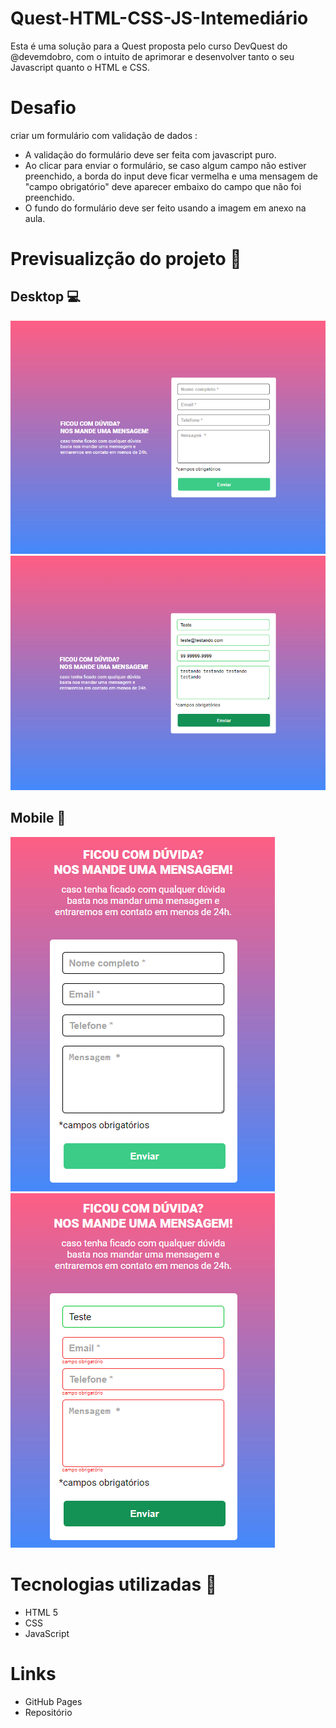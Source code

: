 # Quest-HTML-CSS-JS-Intemediário
Esta é uma solução para a Quest proposta pelo curso DevQuest do @devemdobro, com o intuito de aprimorar e desenvolver tanto o seu Javascript quanto o HTML e CSS.

# Desafio 
 criar um formulário com validação de dados :
<ul>
    <li>A validação do formulário deve ser feita com javascript puro.</li>
    <li>Ao clicar para enviar o formulário, se caso algum campo não estiver preenchido, a borda do input deve ficar vermelha e uma mensagem de "campo obrigatório" deve aparecer embaixo do campo que não foi preenchido.</li>
    <li>O fundo do formulário deve ser feito usando a imagem em anexo na aula.</li>
</ul>

# Previsualizção do projeto 👀
## Desktop 💻
<img src="./screenshots/desktop.png">

<img src="./screenshots/desktop-actived.png">

## Mobile 📱

<img src="./screenshots/Mobile.png">

<img src="./screenshots/Mobile-actived.png">

# Tecnologias utilizadas 🚀
<ul>
    <li>HTML 5</li>
    <li>CSS</li>
    <li>JavaScript</li>
</ul>

# Links
<ul>
    <li><a link="https://deivid-rodrigues.github.io/formulario-com-validacao-de-dados/">GitHub Pages</a></li>
    <li><a link="https://github.com/deivid-rodrigues/formulario-com-validacao-de-dados">Repositório</a></li>
</ul>